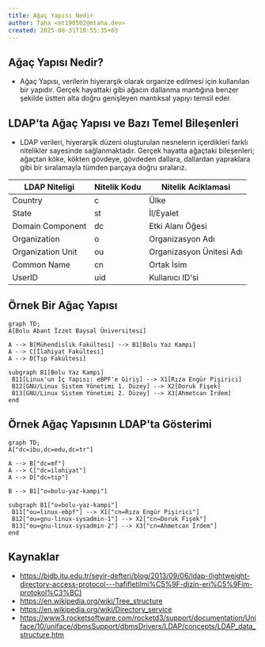 ```yaml
---
title: Ağaç Yapısı Nedir
author: Taha <mt190502@mtaha.dev>
created: 2025-08-31T10:55:35+03
---
```

## Ağaç Yapısı Nedir?

- Ağaç Yapısı, verilerin hiyerarşik olarak organize edilmesi için kullanılan bir yapıdır. Gerçek hayattaki gibi ağacın dallanma mantığına benzer şekilde üstten alta doğru genişleyen mantıksal yapıyı temsil eder.

## LDAP'ta Ağaç Yapısı ve Bazı Temel Bileşenleri

- LDAP verileri, hiyerarşik düzeni oluşturulan nesnelerin içerdikleri farklı nitelikler sayesinde sağlanmaktadır. Gerçek hayatta ağaçtaki bileşenleri; ağaçtan köke, kökten gövdeye, gövdeden dallara, dallardan yapraklara gibi bir sıralamayla tümden parçaya doğru sıralarız.

| LDAP Niteligi     | Nitelik Kodu | Nitelik Aciklamasi       |
| ----------------- | ------------ | ------------------------ |
| Country           | c            | Ülke                     |
| State             | st           | İl/Eyalet                |
| Domain Component  | dc           | Etki Alanı Öğesi         |
| Organization      | o            | Organizasyon Adı         |
| Organization Unit | ou           | Organizasyon Ünitesi Adı |
| Common Name       | cn           | Ortak İsim               |
| UserID            | uid          | Kullanıcı ID'si          |

## Örnek Bir Ağaç Yapısı

```mermaid
graph TD;
A[Bolu Abant İzzet Baysal Üniversitesi]

A --> B[Mühendislik Fakültesi] --> B1[Bolu Yaz Kampı]
A --> C[İlahiyat Fakültesi]
A --> D[Tıp Fakültesi]

subgraph B1[Bolu Yaz Kampı]
 B11[Linux'un İç Yapısı: eBPF'e Giriş] --> X1[Rıza Engür Pişirici]
 B12[GNU/Linux Sistem Yönetimi 1. Düzey] --> X2[Doruk Fişek]
 B13[GNU/Linux Sistem Yönetimi 2. Düzey] --> X3[Ahmetcan İrdem]
end
```

## Örnek Ağaç Yapısının LDAP'ta Gösterimi

```mermaid
graph TD;
A["dc=ibu,dc=edu,dc=tr"]

A --> B["dc=mf"]
A --> C["dc=ilahiyat"]
A --> D["dc=tip"]

B --> B1["o=bolu-yaz-kampi"]

subgraph B1["o=bolu-yaz-kampi"]
 B11["ou=linux-ebpf"] --> X1["cn=Rıza Engür Pişirici"]
 B12["ou=gnu-linux-sysadmin-1"] --> X2["cn=Doruk Fişek"]
 B13["ou=gnu-linux-sysadmin-2"] --> X3["cn=Ahmetcan İrdem"]
end
```

## Kaynaklar

- <https://bidb.itu.edu.tr/seyir-defteri/blog/2013/09/06/ldap-(lightweight-directory-access-protocol---hafifletilmi%C5%9F-dizin-eri%C5%9Fim-protokol%C3%BC)>
- <https://en.wikipedia.org/wiki/Tree_structure>
- <https://en.wikipedia.org/wiki/Directory_service>
- <https://www3.rocketsoftware.com/rocketd3/support/documentation/Uniface/10/uniface/dbmsSupport/dbmsDrivers/LDAP/concepts/LDAP_data_structure.htm>
